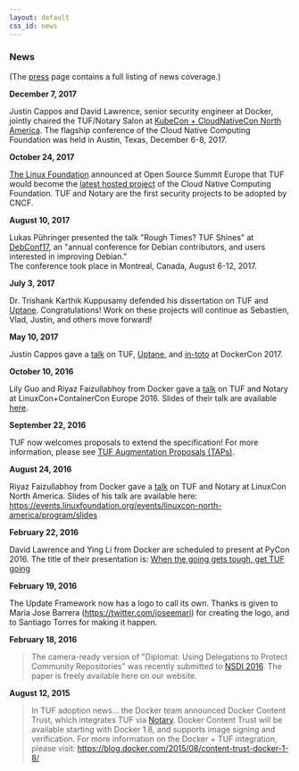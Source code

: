 ```yaml
---
layout: default
css_id: news
---
```


### News

(The [press](/press.html) page contains a full listing of news coverage.)

**December 7, 2017**

>
Justin Cappos and David Lawrence, senior security engineer at Docker, jointly
chaired the TUF/Notary Salon at [KubeCon + CloudNativeCon North America](http://events17.linuxfoundation.org/events/kubecon-and-cloudnativecon-north-america/program/schedule). The flagship conference of the Cloud Native Computing Foundation
was held in Austin, Texas, December 6-8, 2017.

**October 24, 2017**

>
[The Linux Foundation](http://www.linuxfoundation.org/) announced at Open Source
Summit Europe that TUF would become the [latest hosted project](https://www.linuxfoundation.org/cloud-containers-virtualization/cncf-host-two-security-projects-notary-tuf-specification/) of the Cloud Native Computing Foundation.
TUF and Notary are the first security projects to be adopted by CNCF.


**August 10, 2017**

>
Lukas Pühringer presented the talk "Rough Times? TUF Shines" at [DebConf17](https://debconf17.debconf.org/talks/153/), an "annual conference for Debian contributors, and users interested in improving Debian."  
The conference took place in Montreal, Canada, August 6-12, 2017.


**July 3, 2017**

>
Dr. Trishank Karthik Kuppusamy defended his dissertation on TUF and
[Uptane](https://uptane.github.io).  Congratulations!  Work on these projects
will continue as Sebastien, Vlad, Justin, and others move forward!

**May 10, 2017**

>
Justin Cappos gave a
[talk](https://ssl.engineering.nyu.edu/blog/2017-04-24-DockerCon) on TUF,
[Uptane](https://uptane.github.io), and [in-toto](https://in-toto.io/) at
DockerCon 2017.

**October 10, 2016**

>
Lily Guo and Riyaz Faizullabhoy from Docker gave a
[talk](https://linuxconcontainerconeurope2016.sched.org/event/7oI1/software-update-security-when-the-going-gets-tough-get-tuf-going-riyaz-faizullabhoy-lily-guo-docker?iframe=no&w=i:100;&sidebar=yes&bg=no)
on TUF and Notary at LinuxCon+ContainerCon Europe 2016.  Slides of their talk
are available
[here](http://schd.ws/hosted_files/linuxconcontainerconeurope2016/50/When%20the%20going%20gets%20tough%2C%20get%20TUF%20going%21%20Linuxcon%20EU.pdf).

**September 22, 2016**

>
TUF now welcomes proposals to extend the specification! For more information,
please see [TUF Augmentation Proposals
(TAPs)](https://github.com/theupdateframework/taps).

**August 24, 2016**

>
Riyaz Faizullabhoy from Docker gave a
[talk](https://lcccna2016.sched.org/event/7JWU/when-the-going-gets-tough-get-tuf-going-riyaz-faizullabhoy-docker)
on TUF and Notary at LinuxCon North America.  Slides of his talk are available
here:
https://events.linuxfoundation.org/events/linuxcon-north-america/program/slides

**February 22, 2016**

>
David Lawrence and Ying Li from Docker are scheduled to present at PyCon 2016.  The title
of their presentation is: [When the going gets tough, get TUF going](https://us.pycon.org/2016/schedule/presentation/2187/)

**February 19, 2016**

>
The Update Framework now has a logo to call its own.  Thanks is given to Maria
Jose Barrera (https://twitter.com/joseemari) for creating the logo, and to
Santiago Torres for making it happen.

**February 18, 2016**

> The camera-ready version of "Diplomat: Using Delegations to Protect Community
> Repositories" was recently submitted to [NSDI
> 2016](https://www.usenix.org/conference/nsdi16).  The paper is freely
> available here on our website.

**August 12, 2015**

> In TUF adoption news... the Docker team announced Docker Content Trust, which
> integrates TUF via [Notary](https://github.com/docker/notary).  Docker
> Content Trust will be available starting with Docker 1.8, and supports image
> signing and verification.  For more information on the Docker + TUF
> integration, please visit:
https://blog.docker.com/2015/08/content-trust-docker-1-8/
